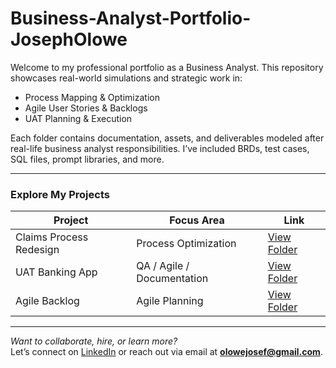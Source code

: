 # Business-Analyst-Portfolio-JosephOlowe

Welcome to my professional portfolio as a Business Analyst. This repository showcases real-world simulations and strategic work in:

-  Process Mapping & Optimization
-  Agile User Stories & Backlogs
-  UAT Planning & Execution


Each folder contains documentation, assets, and deliverables modeled after real-life business analyst responsibilities. I’ve included BRDs, test cases, SQL files, prompt libraries, and more.

---

###  Explore My Projects

| Project | Focus Area | Link |
|--------|------------|------|
| Claims Process Redesign | Process Optimization | [View Folder](./claims_process_redesign.md) |
| UAT Banking App | QA / Agile / Documentation | [View Folder](./uat_banking_app_overview.md) |
| Agile Backlog | Agile Planning | [View Folder](./4-Agile-Backlog-MobileLending) |


---

 *Want to collaborate, hire, or learn more?*  
Let’s connect on [LinkedIn](https://linkedin.com/in/joseph-olowe) or reach out via email at **olowejosef@gmail.com**.
